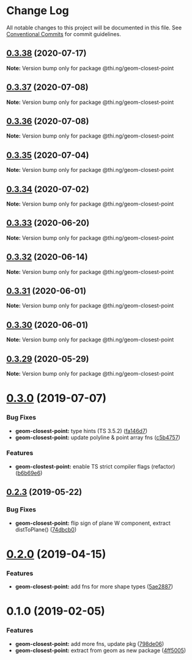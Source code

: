 # Change Log

All notable changes to this project will be documented in this file.
See [Conventional Commits](https://conventionalcommits.org) for commit guidelines.

## [0.3.38](https://github.com/thi-ng/umbrella/compare/@thi.ng/geom-closest-point@0.3.37...@thi.ng/geom-closest-point@0.3.38) (2020-07-17)

**Note:** Version bump only for package @thi.ng/geom-closest-point





## [0.3.37](https://github.com/thi-ng/umbrella/compare/@thi.ng/geom-closest-point@0.3.36...@thi.ng/geom-closest-point@0.3.37) (2020-07-08)

**Note:** Version bump only for package @thi.ng/geom-closest-point





## [0.3.36](https://github.com/thi-ng/umbrella/compare/@thi.ng/geom-closest-point@0.3.35...@thi.ng/geom-closest-point@0.3.36) (2020-07-08)

**Note:** Version bump only for package @thi.ng/geom-closest-point





## [0.3.35](https://github.com/thi-ng/umbrella/compare/@thi.ng/geom-closest-point@0.3.34...@thi.ng/geom-closest-point@0.3.35) (2020-07-04)

**Note:** Version bump only for package @thi.ng/geom-closest-point





## [0.3.34](https://github.com/thi-ng/umbrella/compare/@thi.ng/geom-closest-point@0.3.33...@thi.ng/geom-closest-point@0.3.34) (2020-07-02)

**Note:** Version bump only for package @thi.ng/geom-closest-point





## [0.3.33](https://github.com/thi-ng/umbrella/compare/@thi.ng/geom-closest-point@0.3.32...@thi.ng/geom-closest-point@0.3.33) (2020-06-20)

**Note:** Version bump only for package @thi.ng/geom-closest-point





## [0.3.32](https://github.com/thi-ng/umbrella/compare/@thi.ng/geom-closest-point@0.3.31...@thi.ng/geom-closest-point@0.3.32) (2020-06-14)

**Note:** Version bump only for package @thi.ng/geom-closest-point





## [0.3.31](https://github.com/thi-ng/umbrella/compare/@thi.ng/geom-closest-point@0.3.30...@thi.ng/geom-closest-point@0.3.31) (2020-06-01)

**Note:** Version bump only for package @thi.ng/geom-closest-point





## [0.3.30](https://github.com/thi-ng/umbrella/compare/@thi.ng/geom-closest-point@0.3.29...@thi.ng/geom-closest-point@0.3.30) (2020-06-01)

**Note:** Version bump only for package @thi.ng/geom-closest-point





## [0.3.29](https://github.com/thi-ng/umbrella/compare/@thi.ng/geom-closest-point@0.3.28...@thi.ng/geom-closest-point@0.3.29) (2020-05-29)

**Note:** Version bump only for package @thi.ng/geom-closest-point





# [0.3.0](https://github.com/thi-ng/umbrella/compare/@thi.ng/geom-closest-point@0.2.3...@thi.ng/geom-closest-point@0.3.0) (2019-07-07)

### Bug Fixes

* **geom-closest-point:** type hints (TS 3.5.2) ([fa146d7](https://github.com/thi-ng/umbrella/commit/fa146d7))
* **geom-closest-point:** update polyline & point array fns ([c5b4757](https://github.com/thi-ng/umbrella/commit/c5b4757))

### Features

* **geom-clostest-point:** enable TS strict compiler flags (refactor) ([b6b69e6](https://github.com/thi-ng/umbrella/commit/b6b69e6))

## [0.2.3](https://github.com/thi-ng/umbrella/compare/@thi.ng/geom-closest-point@0.2.2...@thi.ng/geom-closest-point@0.2.3) (2019-05-22)

### Bug Fixes

* **geom-closest-point:** flip sign of plane W component, extract distToPlane() ([74dbcb0](https://github.com/thi-ng/umbrella/commit/74dbcb0))

# [0.2.0](https://github.com/thi-ng/umbrella/compare/@thi.ng/geom-closest-point@0.1.13...@thi.ng/geom-closest-point@0.2.0) (2019-04-15)

### Features

* **geom-closest-point:** add fns for more shape types ([5ae2887](https://github.com/thi-ng/umbrella/commit/5ae2887))

# 0.1.0 (2019-02-05)

### Features

* **geom-closest-point:** add more fns, update pkg ([798de06](https://github.com/thi-ng/umbrella/commit/798de06))
* **geom-closest-point:** extract from geom as new package ([4ff5005](https://github.com/thi-ng/umbrella/commit/4ff5005))
